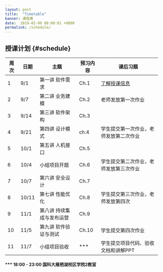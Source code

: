 ```yaml
---
layout: post
title:  "Timetable"
banner: 课程表
date:  2019-02-09 08:00:01 +0800
permalink: /schedule/
---
```


授课计划 {#schedule}
----------------------------------------

周次|日期|主题|预习内容|课后习题
-------|------|------|------------|------------
 1|9/1|第一讲  软件需求|Ch.1| [了解授课信息](https://tjluo-ucas.github.io/ase)
 2|9/7|第二讲 业务建模|Ch.2| 老师发放第一次作业
 3|9/14|第三讲 软件架构|Ch.3|	
 4|9/21|第四讲 设计模式|ch.4|学生提交第一次作业，老师发放第二次作业
 5|10/1|第五讲 人机接口|Ch.5|
 6|10/4|小组项目开题|Ch.6|学生提交第二次作业，老师发放第三次作业
 7|10/7|第六讲 安全设计|Ch.7|
 8|10/11|第七讲 性能优化|Ch.8|学生提交第三次作业，老师发放第四次
 9|11/1|第八讲 持续集成与发布运营|Ch.9|	
10|11/5|第九讲 软件验证与测试|Ch.10|学生提交第四次作业
11|11/7|小组项目验收|***|学生提交项目代码、验收文档和讲解PPT

#### *** 18:00 - 23:00 国科大雁栖湖校区学院2教室